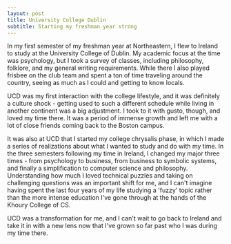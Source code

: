 ```yaml
---
layout: post
title: University College Dublin
subtitle: Starting my freshman year strong
---
```

In my first semester of my freshman year at Northeastern, I flew to Ireland to study at the University College of Dublin. My academic focus at the time was psychology, but I took a survey of classes, including philosophy, folklore, and my general writing requirements. While there I also played frisbee on the club team and spent a ton of time traveling around the country, seeing as much as I could and getting to know locals. 

UCD was my first interaction with the college lifestyle, and it was definitely a culture shock - getting used to such a different schedule while living in another continent was a big adjustment. I took to it with gusto, though, and loved my time there. It was a period of immense growth and left me with a lot of close friends coming back to the Boston campus. 

It was also at UCD that I started my college chrysalis phase, in which I made a series of realizations about what I wanted to study and do with my time. In the three semesters following my time in Ireland, I changed my major three times - from psychology to business, from business to symbolic systems, and finally a simplification to computer science and philosophy. Understanding how much I loved technical puzzles and taking on challenging questions was an important shift for me, and I can't imagine having spent the last four years of my life studying a 'fuzzy' topic rather than the more intense education I've gone through at the hands of the Khoury College of CS. 

UCD was a transformation for me, and I can't wait to go back to Ireland and take it in with a new lens now that I've grown so far past who I was during my time there.
